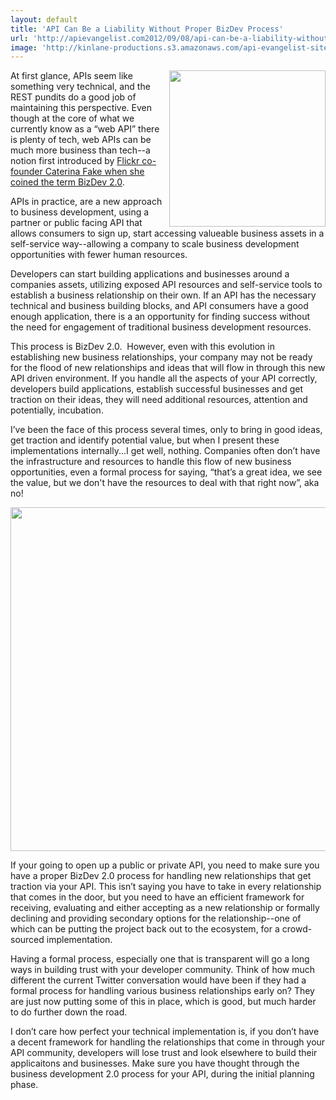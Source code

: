 ```yaml
---
layout: default
title: 'API Can Be a Liability Without Proper BizDev Process'
url: 'http://apievangelist.com2012/09/08/api-can-be-a-liability-without-proper-bizdev-process/'
image: 'http://kinlane-productions.s3.amazonaws.com/api-evangelist-site/blog/bizdev.jpeg'
---
```



<p>
     <img src="https://s3.amazonaws.com/kinlane-productions/api-evangelist/bizdev.jpeg"  width="250" align="right" />
</p>
<p>
     At first glance, APIs seem like something very technical, and the REST pundits do a good job of maintaining this perspective. Even though at the core of what we currently know as a “web API” there is plenty of tech, web APIs can be much more business than tech--a notion first introduced by <a title="Flickr co-founder Caterina Fake when she coined the term BizDev 2.0" href="http://apievangelist.com/2010/10/07/biz-dev-2-0/">Flickr co-founder Caterina Fake when she coined the term BizDev 2.0</a>.
</p>
<p>
     APIs in practice, are a new approach to business development, using a partner or public facing API that allows consumers to sign up, start accessing valueable business assets in a self-service way--allowing a company to scale business development opportunities with fewer human resources.
</p>
<p>
     Developers can start building applications and businesses around a companies assets, utilizing exposed API resources and self-service tools to establish a business relationship on their own. If an API has the necessary technical and business building blocks, and API consumers have a good enough application, there is a an opportunity for finding success without the need for engagement of traditional business development resources.
</p>
<p>
     This process is BizDev 2.0.  However, even with this evolution in establishing new business relationships, your company may not be ready for the flood of new relationships and ideas that will flow in through this new API driven environment. If you handle all the aspects of your API correctly, developers build applications, establish successful businesses and get traction on their ideas, they will need additional resources, attention and potentially, incubation.
</p>
<p>
     I’ve been the face of this process several times, only to bring in good ideas, get traction and identify potential value, but when I present these implementations internally...I get well, nothing. Companies often don’t have the infrastructure and resources to handle this flow of new business opportunities, even a formal process for saying, “that’s a great idea, we see the value, but we don't have the resources to deal with that right now”, aka no!
</p>
<p>
     <a href="https://s3.amazonaws.com/kinlane-productions/api-evangelist/Biz-20-Workflow.png" target="_blank"><img src="https://s3.amazonaws.com/kinlane-productions/api-evangelist/Biz-20-Workflow.png"  width="550" /></a>
</p>
<p>
     If your going to open up a public or private API, you need to make sure you have a proper BizDev 2.0 process for handling new relationships that get traction via your API. This isn’t saying you have to take in every relationship that comes in the door, but you need to have an efficient framework for receiving, evaluating and either accepting as a new relationship or formally declining and providing secondary options for the relationship--one of which can be putting the project back out to the ecosystem, for a crowd-sourced implementation.
</p>
<p>
     Having a formal process, especially one that is transparent will go a long ways in building trust with your developer community. Think of how much different the current Twitter conversation would have been if they had a formal process for handling various business relationships early on? They are just now putting some of this in place, which is good, but much harder to do further down the road.
</p>
<p>
     I don’t care how perfect your technical implementation is, if you don’t have a decent framework for handling the relationships that come in through your API community, developers will lose trust and look elsewhere to build their applicaitons and businesses. Make sure you have thought through the business development 2.0 process for your API, during the initial planning phase.
</p>
